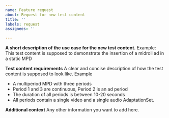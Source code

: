 ```yaml
---
name: Feature request
about: Request for new test content
title: ''
labels: request
assignees: ''

---
```


**A short description of the use case for the new test content.**
Example: This test content is supposed to demonstrate the insertion of a midroll ad in a static MPD

**Test content requirements**
A clear and concise description of how the test content is supposed to look like. Example
* A multiperiod MPD with three periods
* Period 1 and 3 are continuous, Period 2 is an ad period
* The duration of all periods is between 10-20 seconds
* All periods contain a single video and a single audio AdaptationSet.

**Additional context**
Any other information you want to add here.

